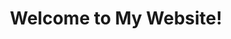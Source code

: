 ---
layout: home
title: Welcome to My Website!
mode: immersive
show_title: true
show_edit_on_github: false
show_date: false
show_tags: false
comment: false
lightbox: false
header:
  theme: light
article_header:
  type: overlay
  theme: dark
  align: center
  background_image:
    src: https://i.loli.net/2020/01/10/QOeG5trjSn8WDp1.jpg
---
